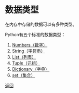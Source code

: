 # 数据类型

在内存中存储的数据可以有多种类型。

Python有五个标准的数据类型：

1. [Numbers（数字）](00-变量类型/01-数字.md)
2. [String（字符串）](00-变量类型/02-字符串.md)
3. [List（列表）](00-变量类型/03-列表.md)
4. [Tuple（元组）](00-变量类型/04-元组.md)
5. [Dictionary（字典）](00-变量类型/05-字典.md)
6. [set（集合）](00-变量类型/06-集合.md)

[返回](../README.md)
